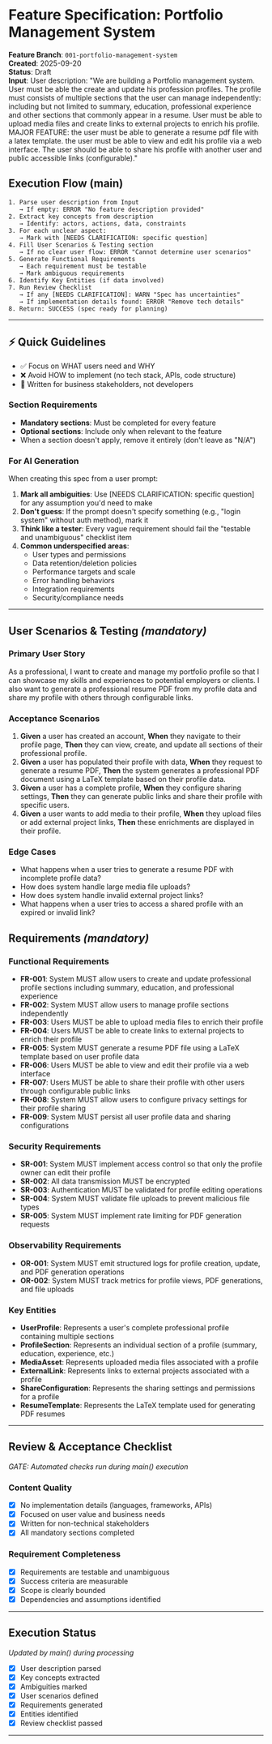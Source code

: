 # Feature Specification: Portfolio Management System

**Feature Branch**: `001-portfolio-management-system`  
**Created**: 2025-09-20  
**Status**: Draft  
**Input**: User description: "We are building a Portfolio management system. User must be able the create and update his profession profiles. The profile must consists of multiple sections that the user can manage independently: including but not limited to summary, education, professional experience and other sections that commonly appear in a resume. User must be able to upload media files and create links to external projects to enrich his profile. MAJOR FEATURE: the user must be able to generate a resume pdf file with a latex template. the user must be able to view and edit his profile via a web interface. The user should be able to share his profile with another user and public accessible links (configurable)."

## Execution Flow (main)
```
1. Parse user description from Input
   → If empty: ERROR "No feature description provided"
2. Extract key concepts from description
   → Identify: actors, actions, data, constraints
3. For each unclear aspect:
   → Mark with [NEEDS CLARIFICATION: specific question]
4. Fill User Scenarios & Testing section
   → If no clear user flow: ERROR "Cannot determine user scenarios"
5. Generate Functional Requirements
   → Each requirement must be testable
   → Mark ambiguous requirements
6. Identify Key Entities (if data involved)
7. Run Review Checklist
   → If any [NEEDS CLARIFICATION]: WARN "Spec has uncertainties"
   → If implementation details found: ERROR "Remove tech details"
8. Return: SUCCESS (spec ready for planning)
```

---

## ⚡ Quick Guidelines
- ✅ Focus on WHAT users need and WHY
- ❌ Avoid HOW to implement (no tech stack, APIs, code structure)
- 👥 Written for business stakeholders, not developers

### Section Requirements
- **Mandatory sections**: Must be completed for every feature
- **Optional sections**: Include only when relevant to the feature
- When a section doesn't apply, remove it entirely (don't leave as "N/A")

### For AI Generation
When creating this spec from a user prompt:
1. **Mark all ambiguities**: Use [NEEDS CLARIFICATION: specific question] for any assumption you'd need to make
2. **Don't guess**: If the prompt doesn't specify something (e.g., "login system" without auth method), mark it
3. **Think like a tester**: Every vague requirement should fail the "testable and unambiguous" checklist item
4. **Common underspecified areas**:
   - User types and permissions
   - Data retention/deletion policies  
   - Performance targets and scale
   - Error handling behaviors
   - Integration requirements
   - Security/compliance needs

---

## User Scenarios & Testing *(mandatory)*

### Primary User Story
As a professional, I want to create and manage my portfolio profile so that I can showcase my skills and experiences to potential employers or clients. I also want to generate a professional resume PDF from my profile data and share my profile with others through configurable links.

### Acceptance Scenarios
1. **Given** a user has created an account, **When** they navigate to their profile page, **Then** they can view, create, and update all sections of their professional profile.
2. **Given** a user has populated their profile with data, **When** they request to generate a resume PDF, **Then** the system generates a professional PDF document using a LaTeX template based on their profile data.
3. **Given** a user has a complete profile, **When** they configure sharing settings, **Then** they can generate public links and share their profile with specific users.
4. **Given** a user wants to add media to their profile, **When** they upload files or add external project links, **Then** these enrichments are displayed in their profile.

### Edge Cases
- What happens when a user tries to generate a resume PDF with incomplete profile data?
- How does system handle large media file uploads?
- How does system handle invalid external project links?
- What happens when a user tries to access a shared profile with an expired or invalid link?

## Requirements *(mandatory)*

### Functional Requirements
- **FR-001**: System MUST allow users to create and update professional profile sections including summary, education, and professional experience
- **FR-002**: System MUST allow users to manage profile sections independently
- **FR-003**: Users MUST be able to upload media files to enrich their profile
- **FR-004**: Users MUST be able to create links to external projects to enrich their profile
- **FR-005**: System MUST generate a resume PDF file using a LaTeX template based on user profile data
- **FR-006**: Users MUST be able to view and edit their profile via a web interface
- **FR-007**: Users MUST be able to share their profile with other users through configurable public links
- **FR-008**: System MUST allow users to configure privacy settings for their profile sharing
- **FR-009**: System MUST persist all user profile data and sharing configurations

### Security Requirements
- **SR-001**: System MUST implement access control so that only the profile owner can edit their profile
- **SR-002**: All data transmission MUST be encrypted
- **SR-003**: Authentication MUST be validated for profile editing operations
- **SR-004**: System MUST validate file uploads to prevent malicious file types
- **SR-005**: System MUST implement rate limiting for PDF generation requests

### Observability Requirements
- **OR-001**: System MUST emit structured logs for profile creation, update, and PDF generation operations
- **OR-002**: System MUST track metrics for profile views, PDF generations, and file uploads

### Key Entities
- **UserProfile**: Represents a user's complete professional profile containing multiple sections
- **ProfileSection**: Represents an individual section of a profile (summary, education, experience, etc.)
- **MediaAsset**: Represents uploaded media files associated with a profile
- **ExternalLink**: Represents links to external projects associated with a profile
- **ShareConfiguration**: Represents the sharing settings and permissions for a profile
- **ResumeTemplate**: Represents the LaTeX template used for generating PDF resumes

---

## Review & Acceptance Checklist
*GATE: Automated checks run during main() execution*

### Content Quality
- [x] No implementation details (languages, frameworks, APIs)
- [x] Focused on user value and business needs
- [x] Written for non-technical stakeholders
- [x] All mandatory sections completed

### Requirement Completeness
- [x] Requirements are testable and unambiguous  
- [x] Success criteria are measurable
- [x] Scope is clearly bounded
- [x] Dependencies and assumptions identified

---

## Execution Status
*Updated by main() during processing*

- [x] User description parsed
- [x] Key concepts extracted
- [x] Ambiguities marked
- [x] User scenarios defined
- [x] Requirements generated
- [x] Entities identified
- [x] Review checklist passed

---